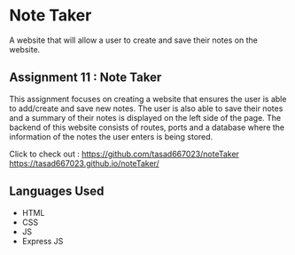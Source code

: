 # Note Taker
A website that will allow a user to create and save their notes on the website. 

## Assignment 11 : Note Taker
This assignment focuses on creating a website that ensures the user is able to add/create and save new notes. The user is also able to save their notes and a summary of their notes is displayed on the left side of the page. The backend of this website consists of routes, ports and a database where the information of the notes the user enters is being stored.  

Click to check out : 
https://github.com/tasad667023/noteTaker
https://tasad667023.github.io/noteTaker/


## Languages Used 
* HTML 
* CSS
* JS
* Express JS 
